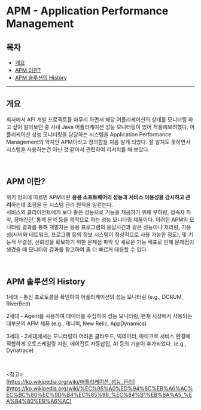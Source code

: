 # APM - Application Performance Management



## 목차

* [개요](#개요)
* [APM 이란?](#APM-이란?)
* [APM 솔루션의 History](#APM-솔루션의-History)

---

## 개요

회사에서 API 개발 프로젝트를 마무리 하면서 해당 어플리케이션의 상태를 모니터링 하고 싶어 알아보던 중 사내 Java 어플리케이션 성능 모니터링이 있어 적용해보려했다. 어플리케이션 성능 모니터링을 담당하는 시스템을 Application Performance Management의 약자인 APM이라고 정의함을 처음 알게 되었다. 잘 알지도 못하면서 시스템을 사용하는건 아닌 것 같아서 관련하여 리서치를 해 보았다.

<br>

## APM 이란?

위키 정의에 따르면 APM이란 **응용 소프트웨어의 성능과 서비스 이용성을 감시하고 관리**하는데 초점을 둔 시스템 관리 원칙을 일컫는다.  
서비스의 클라이언트에게 보다 좋은 성능으로 기능을 제공하기 위해 부하량, 접속자 파악, 장애진단, 통계 분석 등을 목적으로 하는 성능 모니터링 제품이다. 이러한 APM의 모니터링 결과를 통해 개발자는 응용 프로그램의 응답시간과 같은 성능이나 처리량, 가용성(서버와 네트워크, 프로그램 등의 정보 시스템이 정상적으로 사용 가능한 정도), 및 기능적 무결성, 신뢰성을 확보하기 위한 문제점 파악 및 새로운 기능 배포로 인해 문제점이 생겼을 때 모니터랑 결과를 참고하여 좀 더 빠르게 대응할 수 있다.

<br>

## APM 솔루션의 History

1세대 - 통신 프로토콜을 확인하여 어플리케이션의 성능 모니터링 (e.g., DCRUM, RiverBed)

2세대 - Agent를 사용하여 데이터를 수집하여 성능 모니터링, 현재 시장에서 사용되는 대부분의 APM 제품 (e.g., 제니퍼, New Relic, AppDynamics)

3세대 - 2세대에서는 모니터링이 어려운 클라우드, 빅데이터, 마이크로 서비스 환경에 적합하게 오토스케일링 지원, 에이전트 자동삽입, AI 등의 기술이 추가되었다. (e.g., Dynatrace)

<br>

<참고>  
[https://ko.wikipedia.org/wiki/애플리케이션_성능_관리](https://ko.wikipedia.org/wiki/%EC%95%A0%ED%94%8C%EB%A6%AC%EC%BC%80%EC%9D%B4%EC%85%98_%EC%84%B1%EB%8A%A5_%EA%B4%80%EB%A6%AC)

